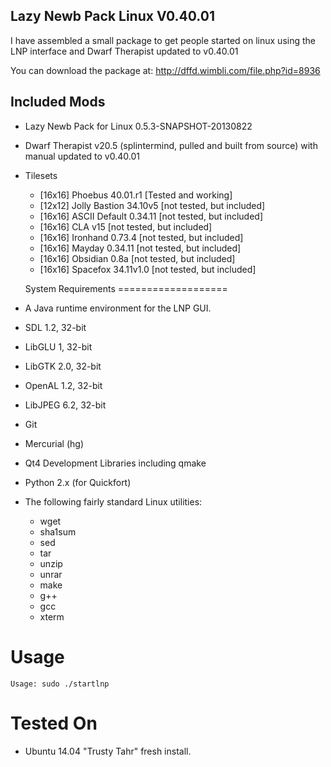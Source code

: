 Lazy Newb Pack Linux V0.40.01
-------------

I have assembled a small package to get people started on linux using the LNP interface and Dwarf Therapist updated to v0.40.01 

You can download the package at: http://dffd.wimbli.com/file.php?id=8936

Included Mods
-------------
* Lazy Newb Pack for Linux 0.5.3-SNAPSHOT-20130822
* Dwarf Therapist v20.5 (splintermind, pulled and built from source) with manual updated to v0.40.01 
* Tilesets
  - [16x16] Phoebus 40.01.r1      [Tested and working]
  - [12x12] Jolly Bastion 34.10v5 [not tested, but included]
  - [16x16] ASCII Default 0.34.11 [not tested, but included]
  - [16x16] CLA v15               [not tested, but included]
  - [16x16] Ironhand 0.73.4       [not tested, but included]
  - [16x16] Mayday 0.34.11        [not tested, but included]
  - [16x16] Obsidian 0.8a         [not tested, but included]
  - [16x16] Spacefox 34.11v1.0    [not tested, but included]


  System Requirements
===================

* A Java runtime environment for the LNP GUI.
* SDL 1.2, 32-bit
* LibGLU 1, 32-bit
* LibGTK 2.0, 32-bit
* OpenAL 1.2, 32-bit
* LibJPEG 6.2, 32-bit
* Git
* Mercurial (hg)
* Qt4 Development Libraries including qmake
* Python 2.x (for Quickfort)
* The following fairly standard Linux utilities:
  - wget
  - sha1sum
  - sed
  - tar
  - unzip
  - unrar
  - make
  - g++
  - gcc
  - xterm

 Usage
=====

```
Usage: sudo ./startlnp
```




Tested On
=========
* Ubuntu 14.04 "Trusty Tahr"      fresh install.
